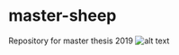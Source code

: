 # master-sheep
Repository for master thesis 2019
![alt text](https://www.deviantart.com/giulianobotter/art/Master-Sheep-341194974)
